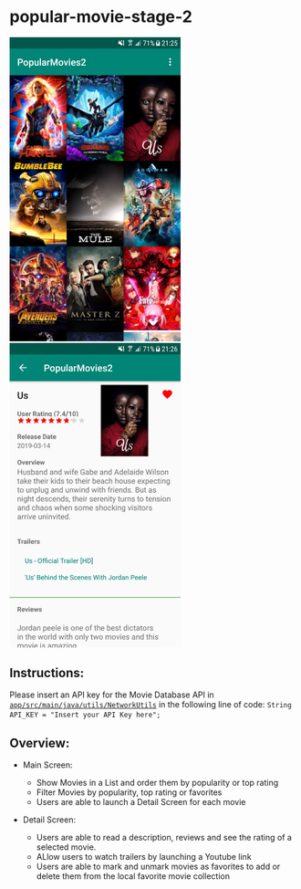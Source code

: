 # popular-movie-stage-2

<p float="left">
  <img src="https://github.com/Kevotan/popular-movie-stage-2/blob/master/screenshot-main.jpg" width="300">  
  <img src="https://github.com/Kevotan/popular-movie-stage-2/blob/master/screenshot-details.jpg" width="300">
</p>

## Instructions:

Please insert an API key for the Movie Database API in [`app/src/main/java/utils/NetworkUtils`](https://github.com/Kevotan/popular-movie-stage-2/blob/master/app/src/main/java/com/example/kevin/popularmovies2/utils/NetworkUtils.java)
in the following line of code: ```String API_KEY = "Insert your API Key here";```

## Overview:

- Main Screen:
  - Show Movies in a List and order them by popularity or top rating
  - Filter Movies by popularity, top rating or favorites
  - Users are able to launch a Detail Screen for each movie
  
- Detail Screen:
  - Users are able to read a description, reviews and see the rating of a selected movie.
  - ALlow users to watch trailers by launching a Youtube link
  - Users are able to mark and unmark movies as favorites to add or delete them from the local favorite movie collection
